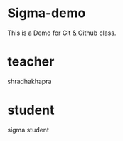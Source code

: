 # Sigma-demo
This is  a Demo for Git &amp; Github class.
# teacher
shradhakhapra
# student
sigma student